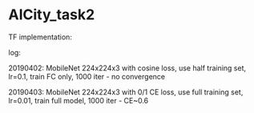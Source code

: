 # AICity_task2

TF implementation:



log:


 20190402: MobileNet 224x224x3 with cosine loss, use half training set, lr=0.1, train FC only, 1000 iter - no convergence
 
 
 20190403: MobileNet 224x224x3 with 0/1 CE loss, use full training set, lr=0.01, train full model, 1000 iter - CE~0.6
